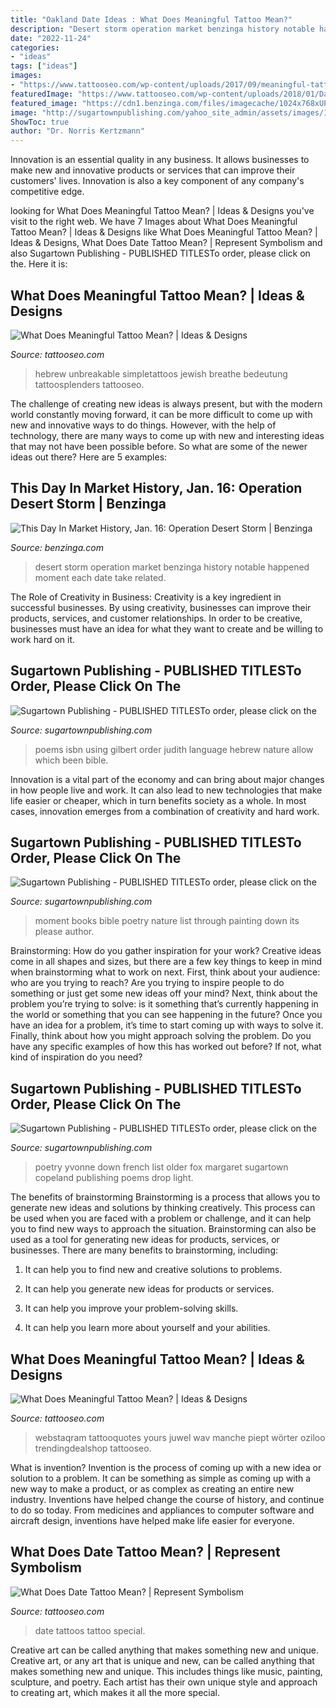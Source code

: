 ```yaml
---
title: "Oakland Date Ideas : What Does Meaningful Tattoo Mean?"
description: "Desert storm operation market benzinga history notable happened moment each date take related"
date: "2022-11-24"
categories:
- "ideas"
tags: ["ideas"]
images:
- "https://www.tattooseo.com/wp-content/uploads/2017/09/meaningful-tattoos-3.jpg"
featuredImage: "https://www.tattooseo.com/wp-content/uploads/2018/01/Date-Tattoos-11.jpg"
featured_image: "https://cdn1.benzinga.com/files/imagecache/1024x768xUP/images/story/2012/tank_in_desert_storm.jpeg"
image: "http://sugartownpublishing.com/yahoo_site_admin/assets/images/1_Yvonne_Airporter.220160456_std.jpg"
ShowToc: true
author: "Dr. Norris Kertzmann"
---
```



Innovation is an essential quality in any business. It allows businesses to make new and innovative products or services that can improve their customers' lives. Innovation is also a key component of any company's competitive edge.

	

		
looking for What Does Meaningful Tattoo Mean? | Ideas &amp; Designs you've visit to the right web. We have 7 Images about What Does Meaningful Tattoo Mean? | Ideas &amp; Designs like What Does Meaningful Tattoo Mean? | Ideas &amp; Designs, What Does Date Tattoo Mean? | Represent Symbolism and also Sugartown Publishing - PUBLISHED TITLESTo order, please click on the. Here it is:
		
    
## What Does Meaningful Tattoo Mean? | Ideas &amp; Designs

<img loading=lazy src="https://www.tattooseo.com/wp-content/uploads/2017/09/meaningful-tattoos-3.jpg" onerror="this.onerror=null;this.src='https://tse1.mm.bing.net/th?id=OIP.XW3oXYTnDDnGJ8RDfGonlgHaNL&amp;pid=15.1';" alt="What Does Meaningful Tattoo Mean? | Ideas &amp; Designs">

_Source: tattooseo.com_

>hebrew unbreakable simpletattoos jewish breathe bedeutung tattoosplenders tattooseo. 

	

The challenge of creating new ideas is always present, but with the modern world constantly moving forward, it can be more difficult to come up with new and innovative ways to do things. However, with the help of technology, there are many ways to come up with new and interesting ideas that may not have been possible before. So what are some of the newer ideas out there? Here are 5 examples: 

    
## This Day In Market History, Jan. 16: Operation Desert Storm | Benzinga

<img loading=lazy src="https://cdn1.benzinga.com/files/imagecache/1024x768xUP/images/story/2012/tank_in_desert_storm.jpeg" onerror="this.onerror=null;this.src='https://tse2.mm.bing.net/th?id=OIP.VB5oQ6TkTEyzrkw7JiNExwHaFj&amp;pid=15.1';" alt="This Day In Market History, Jan. 16: Operation Desert Storm | Benzinga">

_Source: benzinga.com_

>desert storm operation market benzinga history notable happened moment each date take related. 

	

The Role of Creativity in Business:
Creativity is a key ingredient in successful businesses. By using creativity, businesses can improve their products, services, and customer relationships. In order to be creative, businesses must have an idea for what they want to create and be willing to work hard on it.

    
## Sugartown Publishing - PUBLISHED TITLESTo Order, Please Click On The

<img loading=lazy src="http://sugartownpublishing.com/yahoo_site_admin/assets/images/Judith_Yamamoto_350.69112649_std.jpg" onerror="this.onerror=null;this.src='https://tse2.mm.bing.net/th?id=OIP.yLp-4DT9ggvGll9f5qGaawAAAA&amp;pid=15.1';" alt="Sugartown Publishing - PUBLISHED TITLESTo order, please click on the">

_Source: sugartownpublishing.com_

>poems isbn using gilbert order judith language hebrew nature allow which been bible. 

	

Innovation is a vital part of the economy and can bring about major changes in how people live and work. It can also lead to new technologies that make life easier or cheaper, which in turn benefits society as a whole. In most cases, innovation emerges from a combination of creativity and hard work.

    
## Sugartown Publishing - PUBLISHED TITLESTo Order, Please Click On The

<img loading=lazy src="http://sugartownpublishing.com/yahoo_site_admin/assets/images/It_Lasts_a_Moment_Horse_Final_Cover.336114602_std.jpg" onerror="this.onerror=null;this.src='https://tse2.mm.bing.net/th?id=OIP.jJweOkIiFGn-a352LxDA6wAAAA&amp;pid=15.1';" alt="Sugartown Publishing - PUBLISHED TITLESTo order, please click on the">

_Source: sugartownpublishing.com_

>moment books bible poetry nature list through painting down its please author. 

	

Brainstorming: How do you gather inspiration for your work?
Creative ideas come in all shapes and sizes, but there are a few key things to keep in mind when brainstorming what to work on next. First, think about your audience: who are you trying to reach? Are you trying to inspire people to do something or just get some new ideas off your mind? Next, think about the problem you’re trying to solve: is it something that’s currently happening in the world or something that you can see happening in the future? Once you have an idea for a problem, it’s time to start coming up with ways to solve it. Finally, think about how you might approach solving the problem. Do you have any specific examples of how this has worked out before? If not, what kind of inspiration do you need?

    
## Sugartown Publishing - PUBLISHED TITLESTo Order, Please Click On The

<img loading=lazy src="http://sugartownpublishing.com/yahoo_site_admin/assets/images/1_Yvonne_Airporter.220160456_std.jpg" onerror="this.onerror=null;this.src='https://tse2.mm.bing.net/th?id=OIP.l7-Fm-7Q1VwVcublnQ6-SAAAAA&amp;pid=15.1';" alt="Sugartown Publishing - PUBLISHED TITLESTo order, please click on the">

_Source: sugartownpublishing.com_

>poetry yvonne down french list older fox margaret sugartown copeland publishing poems drop light. 

	

The benefits of brainstorming
Brainstorming is a process that allows you to generate new ideas and solutions by thinking creatively. This process can be used when you are faced with a problem or challenge, and it can help you to find new ways to approach the situation. Brainstorming can also be used as a tool for generating new ideas for products, services, or businesses.
There are many benefits to brainstorming, including:

1. It can help you to find new and creative solutions to problems.

2. It can help you generate new ideas for products or services.

3. It can help you improve your problem-solving skills.

4. It can help you learn more about yourself and your abilities.

    
## What Does Meaningful Tattoo Mean? | Ideas &amp; Designs

<img loading=lazy src="https://www.tattooseo.com/wp-content/uploads/2017/09/meaningful-tattoos-26.jpg" onerror="this.onerror=null;this.src='https://tse4.mm.bing.net/th?id=OIP.5Zc5n7k57e9W5hAvXRvekwHaHa&amp;pid=15.1';" alt="What Does Meaningful Tattoo Mean? | Ideas &amp; Designs">

_Source: tattooseo.com_

>webstaqram tattooquotes yours juwel wav manche piept wörter oziloo trendingdealshop tattooseo. 

	

What is invention?
Invention is the process of coming up with a new idea or solution to a problem. It can be something as simple as coming up with a new way to make a product, or as complex as creating an entire new industry. Inventions have helped change the course of history, and continue to do so today. From medicines and appliances to computer software and aircraft design, inventions have helped make life easier for everyone.

    
## What Does Date Tattoo Mean? | Represent Symbolism

<img loading=lazy src="https://www.tattooseo.com/wp-content/uploads/2018/01/Date-Tattoos-11.jpg" onerror="this.onerror=null;this.src='https://tse2.mm.bing.net/th?id=OIP.ER9gjoGq1KhNK71WJ_38UQAAAA&amp;pid=15.1';" alt="What Does Date Tattoo Mean? | Represent Symbolism">

_Source: tattooseo.com_

>date tattoos tattoo special. 

	

Creative art can be called anything that makes something new and unique.
Creative art, or any art that is unique and new, can be called anything that makes something new and unique. This includes things like music, painting, sculpture, and poetry. Each artist has their own unique style and approach to creating art, which makes it all the more special.

